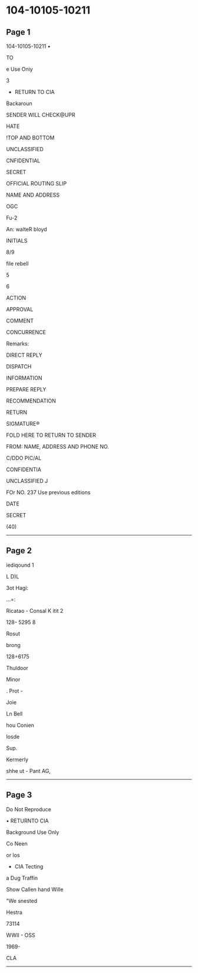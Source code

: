 # 104-10105-10211

## Page 1

104-10105-10211 •

TO

e Use Oniy

3

* RETURN TO CIA

Backaroun

SENDER WILL CHECK@UPR

HATE

!TOP AND BOTTOM

UNCLASSIFIED

CNFIDENTIAL

SECRET

OFFICIAL ROUTING SLIP

NAME AND ADDRESS

OGC

Fu-2

An: walteR bloyd

INITIALS

8/9

file rebell

5

6

ACTION

APPROVAL

COMMENT

CONCURRENCE

Remarks:

DIRECT REPLY

DISPATCH

INFORMATION

PREPARE REPLY

RECOMMENDATION

RETURN

SIGMATURE®

FOLD HERE TO RETURN TO SENDER

FROM: NAME, ADDRESS AND PHONE NO.

C/DDO PIC/AL

CONFIDENTIA

UNCLASSIFIED J

FOr NO. 237 Use previous editions

DATE

SECRET

(40)

---

## Page 2

iediqound 1

L D)L

3ot Hagi:

...=:

Ricatao - Consal K itit 2

128- 5295 8

Rosut

brong

128÷6175

Thuldoor

Minor

. Prot -

Joie

Ln Bell

hou Conien

losde

Sup.

Kermerly

shhe ut - Pant AG,

---

## Page 3

Do Not Reproduce

• RETURNTO CIA

Background Use Only

Co Neen

or los

- CIA Tecting

a Dug Traffin

Show Callen hand Wille

"We snested

Hestra

73114

WWII - OSS

1969-

CLA

---

